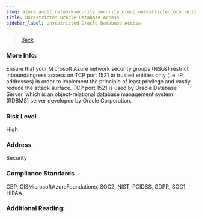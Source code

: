 ```yaml
---
slug: azure_audit_networksecurity_security_group_unrestricted_oracle_database_access
title: Unrestricted Oracle Database Access
sidebar_label: Unrestricted Oracle Database Access
---
```

> [Back](../../azurenetworkaudit)

### More Info:
Ensure that your Microsoft Azure network security groups (NSGs) restrict inbound/ingress access on TCP port 1521 to trusted entities only (i.e. IP addresses) in order to implement the principle of least privilege and vastly reduce the attack surface. TCP port 1521 is used by Oracle Database Server, which is an object-relational database management system (RDBMS) server developed by Oracle Corporation.

### Risk Level
High

### Address
Security

### Compliance Standards
CBP, CISMicrosoftAzureFoundations, SOC2, NIST, PCIDSS, GDPR, SOC1, HIPAA

### Additional Reading:
